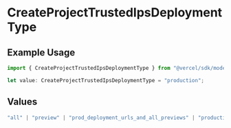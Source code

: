 # CreateProjectTrustedIpsDeploymentType

## Example Usage

```typescript
import { CreateProjectTrustedIpsDeploymentType } from "@vercel/sdk/models/operations/createproject.js";

let value: CreateProjectTrustedIpsDeploymentType = "production";
```

## Values

```typescript
"all" | "preview" | "prod_deployment_urls_and_all_previews" | "production"
```